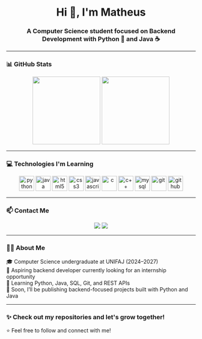 <h1 align="center">Hi 👋, I'm Matheus</h1>
<h3 align="center">A Computer Science student focused on Backend Development with Python 🐍 and Java ☕</h3>

---

### 📊 GitHub Stats

<p align="center">
  <img height="180em" src="https://github-readme-stats.vercel.app/api?username=Pires013&show_icons=true&theme=dark&hide_border=true" />
  <img height="180em" src="https://github-readme-stats.vercel.app/api/top-langs/?username=Pires013&layout=compact&theme=dark&hide_border=true"/>
</p>

---

### 💻 Technologies I'm Learning

<p align="center">
  <img src="https://cdn.jsdelivr.net/gh/devicons/devicon/icons/python/python-original.svg" height="40" alt="python"/>
  <img src="https://cdn.jsdelivr.net/gh/devicons/devicon/icons/java/java-original.svg" height="40" alt="java"/>
  <img src="https://cdn.jsdelivr.net/gh/devicons/devicon/icons/html5/html5-original.svg" height="40" alt="html5"/>
  <img src="https://cdn.jsdelivr.net/gh/devicons/devicon/icons/css3/css3-original.svg" height="40" alt="css3"/>
  <img src="https://cdn.jsdelivr.net/gh/devicons/devicon/icons/javascript/javascript-original.svg" height="40" alt="javascript"/>
  <img src="https://cdn.jsdelivr.net/gh/devicons/devicon/icons/c/c-original.svg" height="40" alt="c"/>
  <img src="https://cdn.jsdelivr.net/gh/devicons/devicon/icons/cplusplus/cplusplus-original.svg" height="40" alt="c++"/>
  <img src="https://cdn.jsdelivr.net/gh/devicons/devicon/icons/mysql/mysql-original.svg" height="40" alt="mysql"/>
  <img src="https://cdn.jsdelivr.net/gh/devicons/devicon/icons/git/git-original.svg" height="40" alt="git"/>
  <img src="https://cdn.jsdelivr.net/gh/devicons/devicon/icons/github/github-original.svg" height="40" alt="github"/>
</p>

---

### 📫 Contact Me

<p align="center">
  <a href="mailto:matheuzinhosk8@hotmail.com"><img src="https://img.shields.io/badge/Outlook-0078D4?style=for-the-badge&logo=microsoft-outlook&logoColor=white"></a>
  <a href="https://www.linkedin.com/in/matheus-pires-3b17b3240/"><img src="https://img.shields.io/badge/LinkedIn-0A66C2?style=for-the-badge&logo=linkedin&logoColor=white"></a>
</p>

---

### 👨‍💻 About Me

🎓 Computer Science undergraduate at UNIFAJ (2024–2027)  
💼 Aspiring backend developer currently looking for an internship opportunity  
🚀 Learning Python, Java, SQL, Git, and REST APIs  
📁 Soon, I’ll be publishing backend-focused projects built with Python and Java

---

### ✨ Check out my repositories and let's grow together!

⭐ Feel free to follow and connect with me!
